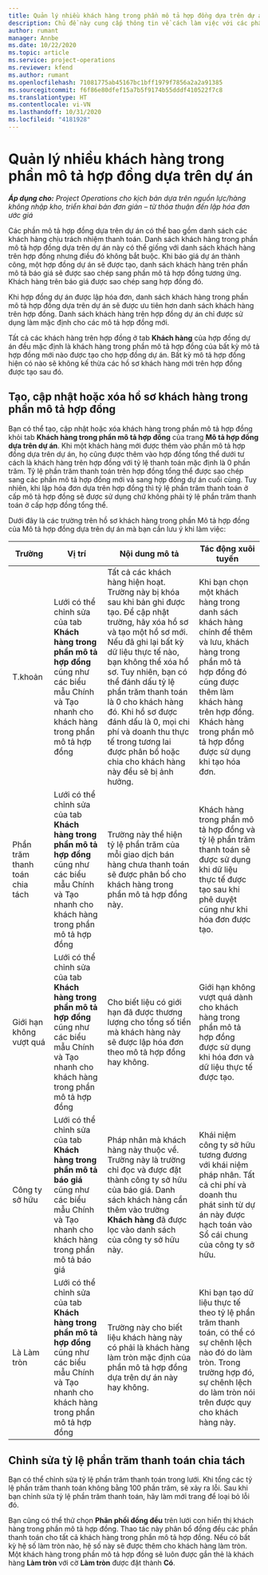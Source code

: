 ```yaml
---
title: Quản lý nhiều khách hàng trong phần mô tả hợp đồng dựa trên dự án
description: Chủ đề này cung cấp thông tin về cách làm việc với các phần mô tả hợp đồng và các hợp đồng có nhiều khách hàng.
author: rumant
manager: Annbe
ms.date: 10/22/2020
ms.topic: article
ms.service: project-operations
ms.reviewer: kfend
ms.author: rumant
ms.openlocfilehash: 71081775ab45167bc1bff1979f7856a2a2a91385
ms.sourcegitcommit: f6f86e80dfef15a7b5f9174b55dddf410522f7c8
ms.translationtype: HT
ms.contentlocale: vi-VN
ms.lasthandoff: 10/31/2020
ms.locfileid: "4181928"
---
```

# <a name="manage-multiple-customers-on-project-based-contract-lines"></a>Quản lý nhiều khách hàng trong phần mô tả hợp đồng dựa trên dự án

_**Áp dụng cho:** Project Operations cho kịch bản dựa trên nguồn lực/hàng không nhập kho, triển khai bản đơn giản – từ thỏa thuận đến lập hóa đơn ước giá_

Các phần mô tả hợp đồng dựa trên dự án có thể bao gồm danh sách các khách hàng chịu trách nhiệm thanh toán. Danh sách khách hàng trong phần mô tả hợp đồng dựa trên dự án này có thể giống với danh sách khách hàng trên hợp đồng nhưng điều đó không bắt buộc. Khi báo giá dự án thành công, một hợp đồng dự án sẽ được tạo, danh sách khách hàng trên phần mô tả báo giá sẽ được sao chép sang phần mô tả hợp đồng tương ứng. Khách hàng trên báo giá được sao chép sang hợp đồng đó.

Khi hợp đồng dự án được lập hóa đơn, danh sách khách hàng trong phần mô tả hợp đồng dựa trên dự án sẽ được ưu tiên hơn danh sách khách hàng trên hợp đồng. Danh sách khách hàng trên hợp đồng dự án chỉ được sử dụng làm mặc định cho các mô tả hợp đồng mới.

Tất cả các khách hàng trên hợp đồng ở tab **Khách hàng** của hợp đồng dự án đều mặc định là khách hàng trong phần mô tả hợp đồng của bất kỳ mô tả hợp đồng mới nào được tạo cho hợp đồng dự án. Bất kỳ mô tả hợp đồng hiện có nào sẽ không kế thừa các hồ sơ khách hàng mới trên hợp đồng được tạo sau đó.

## <a name="create-update-or-delete-a-contract-line-customer-record"></a>Tạo, cập nhật hoặc xóa hồ sơ khách hàng trong phần mô tả hợp đồng

Bạn có thể tạo, cập nhật hoặc xóa khách hàng trong phần mô tả hợp đồng khỏi tab **Khách hàng trong phần mô tả hợp đồng** của trang **Mô tả hợp đồng dựa trên dự án**. Khi một khách hàng mới được thêm vào phần mô tả hợp đồng dựa trên dự án, họ cũng được thêm vào hợp đồng tổng thể dưới tư cách là khách hàng trên hợp đồng với tỷ lệ thanh toán mặc định là 0 phần trăm. Tỷ lệ phần trăm thanh toán trên hợp đồng tổng thể được sao chép sang các phần mô tả hợp đồng mới và sang hợp đồng dự án cuối cùng. Tuy nhiên, khi lập hóa đơn dựa trên hợp đồng thì tỷ lệ phần trăm thanh toán ở cấp mô tả hợp đồng sẽ được sử dụng chứ không phải tỷ lệ phần trăm thanh toán ở cấp hợp đồng tổng thể. 

Dưới đây là các trường trên hồ sơ khách hàng trong phần Mô tả hợp đồng của Mô tả hợp đồng dựa trên dự án mà bạn cần lưu ý khi làm việc:

| Trường | Vị trí | Nội dung mô tả | Tác động xuôi tuyến |
| --- | --- | --- | --- |
| T.khoản | Lưới có thể chỉnh sửa của tab **Khách hàng trong phần mô tả hợp đồng** cũng như các biểu mẫu Chính và Tạo nhanh cho khách hàng trong phần mô tả hợp đồng | Tất cả các khách hàng hiện hoạt. Trường này bị khóa sau khi bản ghi được tạo. Để cập nhật trường, hãy xóa hồ sơ và tạo một hồ sơ mới. Nếu đã ghi lại bất kỳ dữ liệu thực tế nào, bạn không thể xóa hồ sơ. Tuy nhiên, bạn có thể đánh dấu tỷ lệ phần trăm thanh toán là 0 cho khách hàng đó. Khi hồ sơ được đánh dấu là 0, mọi chi phí và doanh thu thực tế trong tương lai được phân bổ hoặc chia cho khách hàng này đều sẽ bị ảnh hưởng. | Khi bạn chọn một khách hàng trong danh sách khách hàng chính để thêm và lưu, khách hàng trong phần mô tả hợp đồng đó cũng được thêm làm khách hàng trên hợp đồng. Khách hàng trong phần mô tả hợp đồng được sử dụng khi tạo hóa đơn. |
| Phần trăm thanh toán chia tách | Lưới có thể chỉnh sửa của tab **Khách hàng trong phần mô tả hợp đồng** cũng như các biểu mẫu Chính và Tạo nhanh cho khách hàng trong phần mô tả hợp đồng | Trường này thể hiện tỷ lệ phần trăm của mỗi giao dịch bán hàng chưa thanh toán sẽ được phân bổ cho khách hàng trong phần mô tả hợp đồng này. | Khách hàng trong phần mô tả hợp đồng và tỷ lệ phần trăm thanh toán sẽ được sử dụng khi dữ liệu thực tế được tạo sau khi phê duyệt cũng như khi hóa đơn được tạo. |
| Giới hạn không vượt quá | Lưới có thể chỉnh sửa của tab **Khách hàng trong phần mô tả hợp đồng** cũng như các biểu mẫu Chính và Tạo nhanh cho khách hàng trong phần mô tả hợp đồng | Cho biết liệu có giới hạn đã được thương lượng cho tổng số tiền mà khách hàng này sẽ được lập hóa đơn theo mô tả hợp đồng hay không. | Giới hạn không vượt quá dành cho khách hàng trong phần mô tả hợp đồng được sử dụng khi hóa đơn và dữ liệu thực tế được tạo. |
| Công ty sở hữu | Lưới có thể chỉnh sửa của tab **Khách hàng trong phần mô tả báo giá** cũng như các biểu mẫu Chính và Tạo nhanh cho khách hàng trong phần mô tả báo giá | Pháp nhân mà khách hàng này thuộc về. Trường này là trường chỉ đọc và được đặt thành công ty sở hữu của báo giá. Danh sách khách hàng cần thêm vào trường **Khách hàng** đã được lọc vào danh sách của công ty sở hữu này. | Khái niệm công ty sở hữu tương đương với khái niệm pháp nhân. Tất cả chi phí và doanh thu phát sinh từ dự án này được hạch toán vào Sổ cái chung của công ty sở hữu. |
| Là Làm tròn | Lưới có thể chỉnh sửa của tab **Khách hàng trong phần mô tả hợp đồng** cũng như các biểu mẫu Chính và Tạo nhanh cho khách hàng trong phần mô tả hợp đồng | Trường này cho biết liệu khách hàng này có phải là khách hàng làm tròn mặc định của phần mô tả hợp đồng dựa trên dự án này hay không. | Khi bạn tạo dữ liệu thực tế theo tỷ lệ phần trăm thanh toán, có thể có sự chênh lệch nào đó do làm tròn. Trong trường hợp đó, sự chênh lệch do làm tròn nói trên được quy cho khách hàng này. |

## <a name="edit-billing-split-percentages"></a>Chỉnh sửa tỷ lệ phần trăm thanh toán chia tách

Bạn có thể chỉnh sửa tỷ lệ phần trăm thanh toán trong lưới. Khi tổng các tỷ lệ phần trăm thanh toán không bằng 100 phần trăm, sẽ xảy ra lỗi. Sau khi bạn chỉnh sửa tỷ lệ phần trăm thanh toán, hãy làm mới trang để loại bỏ lỗi đó.

Bạn cũng có thể thử chọn **Phân phối đồng đều** trên lưới con hiển thị khách hàng trong phần mô tả hợp đồng. Thao tác này phân bổ đồng đều các phần thanh toán cho tất cả khách hàng trong phần mô tả hợp đồng. Nếu có bất kỳ hệ số làm tròn nào, hệ số này sẽ được thêm cho khách hàng làm tròn. Một khách hàng trong phần mô tả hợp đồng sẽ luôn được gắn thẻ là khách hàng **Làm tròn** với cờ **Làm tròn** được đặt thành **Có**.
